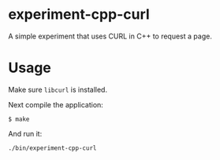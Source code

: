 # experiment-cpp-curl

A simple experiment that uses CURL in C++ to request a page.

# Usage

Make sure `libcurl` is installed.

Next compile the application:

```
$ make
```

And run it:

```
./bin/experiment-cpp-curl
```

